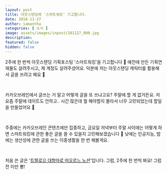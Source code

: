 ```yaml
---
layout: post
title: 아웃스탠딩에 '스마트워킹' 기고합니다.
date: 2018-11-27
author: samantha
categories: [ 소식 ]
image: assets/images/inpost/181127_000.jpg
description:
featured: false
hidden: false
---
```


2주에 한 번씩 아웃스탠딩 기획포스팅 '스마트워킹'을 기고합니다 🙂 예전에 만든 기획연재물도 살려주시고, 제 계정도 살려주셨어요. 덕분에 저는 아웃스탠딩 캐릭터를 활용해서 글을 쓰려고 해요 🙂

<br/>

카카오브레인에서 글쓰는 거 말고 어떻게 글을 또 쓰냐고요? 주말에 할 게 없거든요. 저 요즘 주말에 데이트도 안하고.. 시간 많은데 뭘 해야할지 몰라서 너무 고민되었는데 할일을 만들었어요 🙂

<br/>

주중에는 카카오브레인 콘텐츠에만 집중하고, 금요일 저녁부터 주말 사이에는 어떻게 하면 스마트워킹에 관한 좋은 글을 쓸 수 있을지 고민해보겠습니다 🙂 낮에는 인공지능, 밤에는 생산성에 관한 글을 쓰는 이중생활을 한 번 해볼게요.

<br/>

처음 쓴 글은 '[트렐로으 대항마로 떠오르느 노션](https://outstanding.kr/notion20181127)'입니다. 그럼, 2주에 한 번씩 봐요! 그럼 전 이만 뿅!

<br/>
